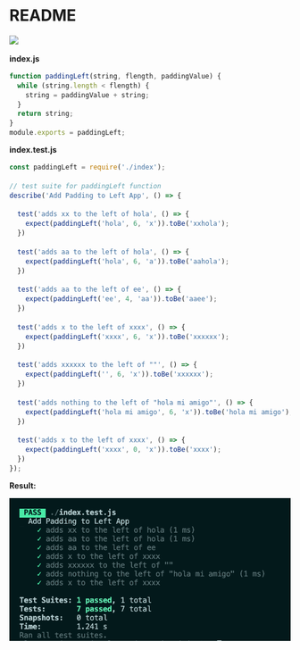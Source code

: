 # README

![](https://media0.giphy.com/media/9JcHB3j70PgNIItVdR/giphy.gif)

**index.js**

```js
function paddingLeft(string, flength, paddingValue) {
  while (string.length < flength) {
    string = paddingValue + string;
  }
  return string;
}
module.exports = paddingLeft;
```

**index.test.js**

```js
const paddingLeft = require('./index');

// test suite for paddingLeft function
describe('Add Padding to Left App', () => {

  test('adds xx to the left of hola', () => {
    expect(paddingLeft('hola', 6, 'x')).toBe('xxhola');
  })

  test('adds aa to the left of hola', () => {
    expect(paddingLeft('hola', 6, 'a')).toBe('aahola');
  })

  test('adds aa to the left of ee', () => {
    expect(paddingLeft('ee', 4, 'aa')).toBe('aaee');
  })

  test('adds x to the left of xxxx', () => {
    expect(paddingLeft('xxxx', 6, 'x')).toBe('xxxxxx');
  })

  test('adds xxxxxx to the left of ""', () => {
    expect(paddingLeft('', 6, 'x')).toBe('xxxxxx');
  })

  test('adds nothing to the left of "hola mi amigo"', () => {
    expect(paddingLeft('hola mi amigo', 6, 'x')).toBe('hola mi amigo');
  })

  test('adds x to the left of xxxx', () => {
    expect(paddingLeft('xxxx', 0, 'x')).toBe('xxxx');
  })
});
```

**Result:**

![image-20200804003303759](./image-20200804003303759.png)